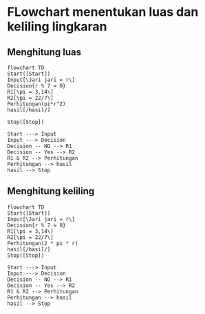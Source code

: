 # FLowchart menentukan luas dan keliling lingkaran
## Menghitung luas
```mermaid
flowchart TD
Start([Start])
Input[\Jari jari = r\]
Decision{r % 7 = 0}
R1[\pi = 3,14\]
R2[\pi = 22/7\]
Perhitungan(pi*r^2)
hasil[/hasil/]

Stop([Stop])

Start ---> Input
Input ---> Decision
Decision -- NO --> R1
Decision -- Yes --> R2
R1 & R2 --> Perhitungan
Perhitungan --> hasil
hasil --> Stop
```

## Menghitung keliling
```mermaid
flowchart TD
Start([Start])
Input[\Jari jari = r\]
Decision{r % 7 = 0}
R1[\pi = 3,14\]
R2[\pi = 22/7\]
Perhitungan(2 * pi * r)
hasil[/hasil/]
Stop([Stop])

Start ---> Input
Input ---> Decision
Decision -- NO --> R1
Decision -- Yes --> R2
R1 & R2 --> Perhitungan
Perhitungan --> hasil
hasil --> Stop
```
